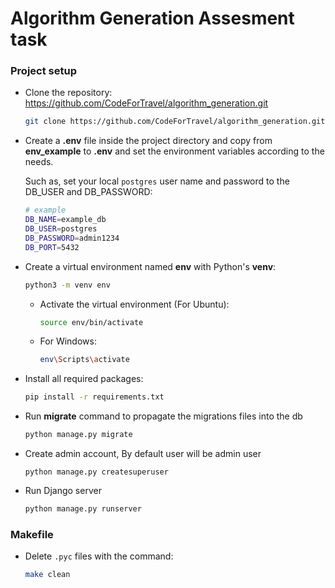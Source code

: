 # Algorithm Generation Assesment task

### Project setup

- Clone the repository: https://github.com/CodeForTravel/algorithm_generation.git

  ```bash
  git clone https://github.com/CodeForTravel/algorithm_generation.git
  ```

- Create a **.env** file inside the project directory and copy from **env_example** to **.env** and set the environment variables according to the needs.

  Such as, set your local `postgres` user name and password to the DB_USER and DB_PASSWORD:

  ```bash
  # example
  DB_NAME=example_db
  DB_USER=postgres
  DB_PASSWORD=admin1234
  DB_PORT=5432
  ```

- Create a virtual environment named **env** with Python's **venv**:

  ```bash
  python3 -m venv env
  ```

  - Activate the virtual environment (For Ubuntu):
    ```bash
    source env/bin/activate
    ```
  - For Windows:
    ```bash
    env\Scripts\activate
    ```

- Install all required packages:

  ```bash
  pip install -r requirements.txt
  ```

- Run **migrate** command to propagate the migrations files into the db

  ```bash
  python manage.py migrate
  ```

- Create admin account, By default user will be admin user

  ```
  python manage.py createsuperuser
  ```

- Run Django server

  ```bash
  python manage.py runserver
  ```

### Makefile

- Delete `.pyc` files with the command:

  ```bash
  make clean
  ```
